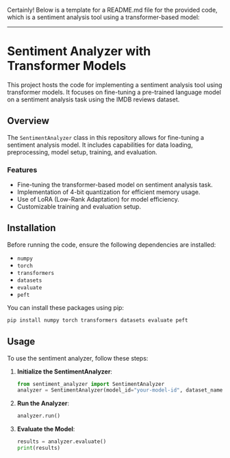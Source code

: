 Certainly! Below is a template for a README.md file for the provided code, which is a sentiment analysis tool using a transformer-based model:

---

# Sentiment Analyzer with Transformer Models

This project hosts the code for implementing a sentiment analysis tool using transformer models. It focuses on fine-tuning a pre-trained language model on a sentiment analysis task using the IMDB reviews dataset.

## Overview

The `SentimentAnalyzer` class in this repository allows for fine-tuning a sentiment analysis model. It includes capabilities for data loading, preprocessing, model setup, training, and evaluation.

### Features

- Fine-tuning the transformer-based model on sentiment analysis task.
- Implementation of 4-bit quantization for efficient memory usage.
- Use of LoRA (Low-Rank Adaptation) for model efficiency.
- Customizable training and evaluation setup.

## Installation

Before running the code, ensure the following dependencies are installed:

- `numpy`
- `torch`
- `transformers`
- `datasets`
- `evaluate`
- `peft`

You can install these packages using pip:

```bash
pip install numpy torch transformers datasets evaluate peft
```

## Usage

To use the sentiment analyzer, follow these steps:

1. **Initialize the SentimentAnalyzer**:
   ```python
   from sentiment_analyzer import SentimentAnalyzer
   analyzer = SentimentAnalyzer(model_id="your-model-id", dataset_name="imdb")
   ```

2. **Run the Analyzer**:
   ```python
   analyzer.run()
   ```

3. **Evaluate the Model**:
   ```python
   results = analyzer.evaluate()
   print(results)
   ```

